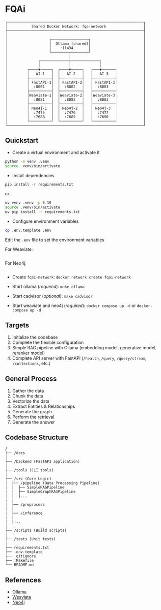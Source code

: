 # FQAi

```
┌──────────────────────────────────────────────────────────────┐
│           Shared Docker Network: fqa-network                 │
├──────────────────────────────────────────────────────────────┤
│                                                              │
│                   ┌─────────────────┐                        │
│                   │  Ollama (shared)│                        │
│                   │    :11434       │                        │
│                   └────────┬────────┘                        │
│                            │                                 │
│              ┌─────────────┼─────────────┐                   │
│              │             │             │                   │
│         ┌────▼─────┐  ┌────▼─────┐   ┌───▼──────┐            │
│         │   AI-1   │  │   AI-2   │   │   AI-3   │            │
│         ├──────────┤  ├──────────┤   ├──────────┤            │
│         │ FastAPI-1│  │ FastAPI-2│   │ FastAPI-3│            │
│         │  :8001   │  │  :8002   │   │  :8003   │            │
│         ├──────────┤  ├──────────┤   ├──────────┤            │
│         │Weaviate-1│  │Weaviate-2│   │Weaviate-3│            │
│         │  :8081   │  │  :8082   │   │  :8083   │            │
│         ├──────────┤  ├──────────┤   ├──────────┤            │
│         │ Neo4j-1  │  │ Neo4j-2  │   │ Neo4j-3  │            │
│         │  :7475   │  │  :7476   │   │  :7477   │            │
│         │  :7688   │  │  :7689   │   │  :7690   │            │
│         └──────────┘  └──────────┘   └──────────┘            │
└──────────────────────────────────────────────────────────────┘
```

## Quickstart

- Create a virtual environment and activate it

```bash
python -m venv .venv
source .venv/bin/activate
```

- Install dependencies

```bash
pip install -r requirements.txt
```

or 

```bash
uv venv .venv -p 3.10
source .venv/bin/activate
uv pip install -r requirements.txt
```

- Configure environment variables

```bash
cp .env.template .env
```

Edit the `.env` file to set the environment variables

For Weaviate:

```bash

```

For Neo4j:

```bash

```

- Create `fqai-network`: `docker network create fqai-network`

- Start ollama (*required*): `make ollama`

- Start cadvisor (*optional*): `make cadvisor`

- Start weaviate and neo4j (*required*): `docker compose up -d` or `docker-compose up -d`

## Targets
1. Initialize the codebase
2. Complete the flexible configuration
3. Simple RAG pipeline with Ollama (embedding model, generative model, reranker model)
4. Complete API server with FastAPI (`/health`, `/query`, `/query/stream`, `/collections`, etc.)

## General Process
1. Gather the data
2. Chunk the data
3. Vectorize the data
4. Extract Entities & Relationships
5. Generate the graph
6. Perform the retrieval
7. Generate the answer


## Codebase Structure

```
/
├── /docs
|
├── /backend (FastAPI application)
|
├── /tools (CLI tools)
|
├── /src (Core Logic)
|  ├── /pipeline (Data Processing Pipeline)
|  |  ├── SimpleRAGPipeline
|  |  ├── SimpleGraphRAGPipeline
|  |  |...
|  |  
|  ├── /preprocess
|  |
|  ├── /inference
|  |
|  |...
|
├── /scripts (Build scripts)
|
├── /tests (Unit tests)
|
├── requirements.txt
├── .env.template
├── .gitignore
├── .Makefile
└── README.md
```

## References

- [Ollama](https://ollama.com/)
- [Weaviate](https://weaviate.io/)
- [Neo4j](https://neo4j.com/)